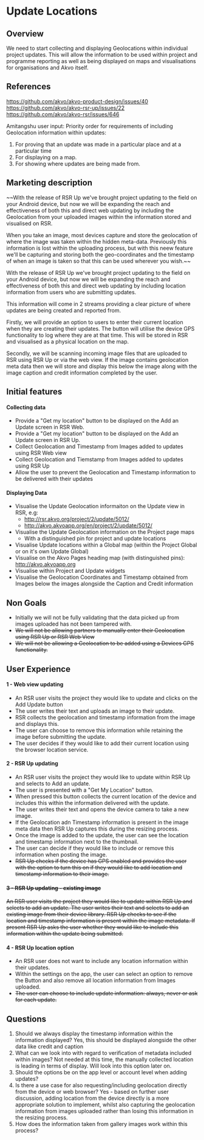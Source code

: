 # Update Locations

## Overview
We need to start collecting and displaying Geolocations within individual project updates. This will allow the information to be used within project and programme reporting as well as being displayed on maps and visualisations for organisations and Akvo itself.

## References
https://github.com/akvo/akvo-product-design/issues/40
https://github.com/akvo/akvo-rsr-up/issues/22
https://github.com/akvo/akvo-rsr/issues/646

Amitangshu user input:
Priority order for requirements of including Geolocation information within updates:
1. For proving that an update was made in a particular place and at a particular time
2. For displaying on a map.
3. For showing where updates are being made from.

## Marketing description
~~With the release of RSR Up we've brought project updating to the field on your Android device, but now we will be expanding the reach and effectiveness of both this and direct web updating by including the Geolocation from your uploaded images within the information stored and visualised on RSR.

When you take an image, most devices capture and store the geolocation of where the image was taken within the hidden meta-data. Previously this information is lost within the uploading process, but with this neew feature we'll be capturing and storing both the geo-coordinates and the timestamp of when an image is taken so that this can be used wherever you wish.~~

With the release of RSR Up we've brought project updating to the field on your Android device, but now we will be expanding the reach and effectiveness of both this and direct web updating by including location information from users who are submitting updates.

This information will come in 2 streams providing a clear picture of where updates are being created and reported from.

Firstly, we will provide an option to users to enter their current location when they are creating their updates. The button will utilise the device GPS functionality to log where they are at that time. This will be stored in RSR and visualised as a physical location on the map.

Secondly, we will be scanning incoming image files that are uploaded to RSR using RSR Up or via the web view. If the image contains geolocation meta data then we will store and display this below the image along with the image caption and credit information completed by the user.

## Initial features
#### Collecting data
- Provide a "Get my location" button to be displayed on the Add an Update screen in RSR Web.
- Provide a "Get my location" button to be displayed on the Add an Update screen in RSR Up. 
- Collect Geolocation and Timestamp from Images added to updates using RSR Web view
- Collect Geolocation and Tiemstamp from Images added to updates using RSR Up
- Allow the user to prevent the Geolocation and Timestamp information to be delivered with their updates

#### Displaying Data
- Visualise the Update Geolocation informaiton on the Update view in RSR, e.g:
	- http://rsr.akvo.org/project/2/update/5012/
	- http://akvo.akvoapp.org/en/project/2/update/5012/
- Visualise the Update Geolocation information on the Project page maps
	- With a distinguished pin for project and update locations
- Visualise Update locations within a Global map (within the Project Global or on it's own Update Global)
- Visualise on the Akvo Pages heading map (with distinguished pins): http://akvo.akvoapp.org
- Visualise within Project and Update widgets
- Visualise the Geolocation Coordinates and Timestamp obtained from Images below the images alongside the Caption and Credit information

## Non Goals
- Initially we will not be fully validating that the data picked up from images uploaded has not been tampered with.
- ~~We will not be allowing partners to manually enter their Geolocation using RSR Up or RSR Web View~~
- ~~We will not be allowing a Geolocation to be added using a Devices GPS functionality.~~

## User Experience

#### 1 - Web view updating
- An RSR user visits the project they would like to update and clicks on the Add Update button
- The user writes their text and uploads an image to their update.
- RSR collects the geolocation and timestamp information from the image and displays this.
- The user can choose to remove this information while retaining the image before submitting the update.
- The user decides if they would like to add their current location using the browser location service.


#### 2 - RSR Up updating 
- An RSR user visits the project they would like to update within RSR Up and selects to Add an update.
- The user is presented with a "Get My Location" button.
- When pressed this button collects the current location of the device and includes this within the information delivered with the update.
- The user writes their text and opens the device camera to take a new image.
- If the Geolocation adn Timestamp information is present in the image meta data then RSR Up captures this during the resizing process.
- Once the image is added to the update, the user can see the location and timestamp information next to the thumbnail.
- The user can decide if they would like to include or remove this information when posting the image.
- ~~RSR Up checks if the device has GPS enabled and provides the user with the option to turn this on if they would like to add location and timestamp information to their image.~~


#### ~~3 - RSR Up updating - existing image~~
~~An RSR user visits the project they would like to update within RSR Up and selects to add an update.
The user writes their text and selects to add an existing image from their device library.
RSR Up checks to see if the location and timestamp information is present within the image metadata.
If present RSR Up asks the user whether they would like to include this information within the update being submitted.~~


#### 4 - RSR Up location option
- An RSR user does not want to include any location information within their updates.
- Within the settings on the app, the user can select an option to remove the Button and also remove all location information from Images uploaded.
- ~~The user can choose to include update information: always, never or ask for each update.~~

## Questions

1. Should we always display the timestamp information within the information displayed?
Yes, this should be displayed alongside the other data like credit and caption
2. What can we look into with regard to verification of metadata included within images?
Not needed at this time, the manually collected location is leading in terms of display. Will look into this option later on.
3. Should the options be on the app level or account level when adding updates?
4. Is there a use case for also requesting/including geolocation directly from the device or web browser?
Yes - based on further user discussion, adding location from the device directly is a more appropriate solution to implement, whilst also capturing the geolocation information from images uploaded rather than losing this information in the resizing process.
5. How does the information taken from gallery images work within this process?
